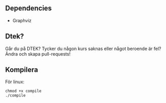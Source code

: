 ## Dependencies
* Graphviz

## Dtek?
Går du på DTEK? 
Tycker du någon kurs saknas eller något beroende är fel? 
Ändra och skapa pull-requests! 

## Kompilera
För linux:
```
chmod +x compile
./compile
```
